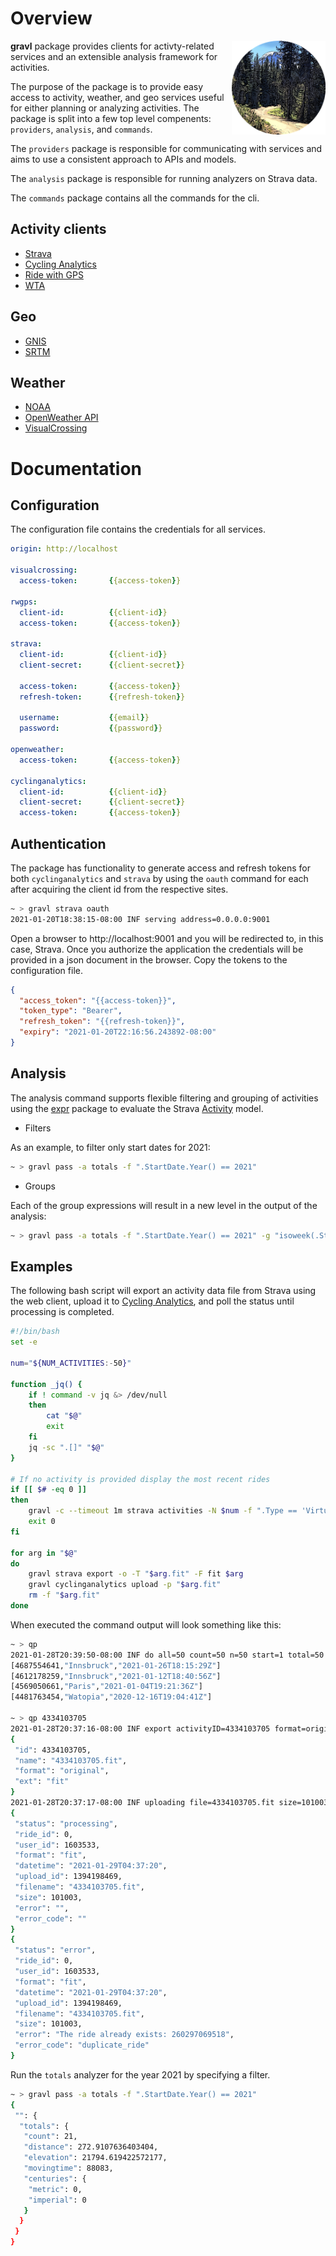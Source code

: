 # Overview

<img src="docs/images/gravl.png" width="150" alt="gravl logo" align="right">

**gravl** package provides clients for activty-related services and an extensible analysis framework for activities.

The purpose of the package is to provide easy access to activity, weather, and geo services useful for either planning or analyzing activities. The package is split into a few top level compenents: `providers`, `analysis`, and `commands`.

The `providers` package is responsible for communicating with services and aims to use a consistent approach to APIs and models.

The `analysis` package is responsible for running analyzers on Strava data.

The `commands` package contains all the commands for the cli.

## Activity clients
* [Strava](https://strava.com)
* [Cycling Analytics](https://www.cyclinganalytics.com/)
* [Ride with GPS](https://ridewithgps.com)
* [WTA](https://wta.org)

## Geo
* [GNIS](https://geonames.usgs.gov)
* [SRTM](https://github.com/sakisds/go-srtm)

## Weather
* [NOAA](https://weather.gov)
* [OpenWeather API](https://openweathermap.org/api)
* [VisualCrossing](https://visualcrossing.com)

# Documentation

## Configuration

The configuration file contains the credentials for all services.

```yaml
origin: http://localhost

visualcrossing:
  access-token:       {{access-token}}

rwgps:
  client-id:          {{client-id}}
  access-token:       {{access-token}}

strava:
  client-id:          {{client-id}}
  client-secret:      {{client-secret}}

  access-token:       {{access-token}}
  refresh-token:      {{refresh-token}}

  username:           {{email}}
  password:           {{password}}

openweather:
  access-token:       {{access-token}}

cyclinganalytics:
  client-id:          {{client-id}}
  client-secret:      {{client-secret}}
  access-token:       {{access-token}}
```

## Authentication

The package has functionality to generate access and refresh tokens for both `cyclinganalytics` and `strava` by using the `oauth` command for each after acquiring the client id from the respective sites.

```sh
~ > gravl strava oauth
2021-01-20T18:38:15-08:00 INF serving address=0.0.0.0:9001
```

Open a browser to http://localhost:9001 and you will be redirected to, in this case, Strava. Once you authorize the application the credentials will be provided in a json document in the browser. Copy the tokens to the configuration file.

```json
{
  "access_token": "{{access-token}}",
  "token_type": "Bearer",
  "refresh_token": "{{refresh-token}}",
  "expiry": "2021-01-20T22:16:56.243892-08:00"
}
```

## Analysis

The analysis command supports flexible filtering and grouping of activities using the [expr](https://github.com/antonmedv/expr) package to evaluate the Strava [Activity](https://github.com/bzimmer/gravl/blob/master/pkg/providers/activity/strava/model.go#L333) model.

* Filters

As an example, to filter only start dates for 2021:

```sh
~ > gravl pass -a totals -f ".StartDate.Year() == 2021"
```

* Groups

Each of the group expressions will result in a new level in the output of the analysis:

```sh
~ > gravl pass -a totals -f ".StartDate.Year() == 2021" -g "isoweek(.StartDate)" -g ".Type"
```

## Examples

The following bash script will export an activity data file from Strava using the web client, upload it to [Cycling Analytics](https://www.cyclinganalytics.com/), and poll the status until processing is completed.

```sh
#!/bin/bash
set -e

num="${NUM_ACTIVITIES:-50}"

function _jq() {
    if ! command -v jq &> /dev/null
    then
        cat "$@"
        exit
    fi
    jq -sc ".[]" "$@"
}

# If no activity is provided display the most recent rides
if [[ $# -eq 0 ]]
then
    gravl -c --timeout 1m strava activities -N $num -f ".Type == 'VirtualRide'" -B ".ID, .Name, .StartDateLocal, .Distance.Miles()" | _jq
    exit 0
fi

for arg in "$@"
do
    gravl strava export -o -T "$arg.fit" -F fit $arg
    gravl cyclinganalytics upload -p "$arg.fit"
    rm -f "$arg.fit"
done
```

When executed the command output will look something like this:

```sh
~ > qp
2021-01-28T20:39:50-08:00 INF do all=50 count=50 n=50 start=1 total=50
[4687554641,"Innsbruck","2021-01-26T18:15:29Z"]
[4612178259,"Innsbruck","2021-01-12T18:40:56Z"]
[4569050661,"Paris","2021-01-04T19:21:36Z"]
[4481763454,"Watopia","2020-12-16T19:04:41Z"]

~ > qp 4334103705
2021-01-28T20:37:16-08:00 INF export activityID=4334103705 format=original
{
 "id": 4334103705,
 "name": "4334103705.fit",
 "format": "original",
 "ext": "fit"
}
2021-01-28T20:37:17-08:00 INF uploading file=4334103705.fit size=101003
{
 "status": "processing",
 "ride_id": 0,
 "user_id": 1603533,
 "format": "fit",
 "datetime": "2021-01-29T04:37:20",
 "upload_id": 1394198469,
 "filename": "4334103705.fit",
 "size": 101003,
 "error": "",
 "error_code": ""
}
{
 "status": "error",
 "ride_id": 0,
 "user_id": 1603533,
 "format": "fit",
 "datetime": "2021-01-29T04:37:20",
 "upload_id": 1394198469,
 "filename": "4334103705.fit",
 "size": 101003,
 "error": "The ride already exists: 260297069518",
 "error_code": "duplicate_ride"
}
```

Run the `totals` analyzer for the year 2021 by specifying a filter.

```sh
~ > gravl pass -a totals -f ".StartDate.Year() == 2021"
{
 "": {
  "totals": {
   "count": 21,
   "distance": 272.9107636403404,
   "elevation": 21794.619422572177,
   "movingtime": 88083,
   "centuries": {
    "metric": 0,
    "imperial": 0
   }
  }
 }
}
```
